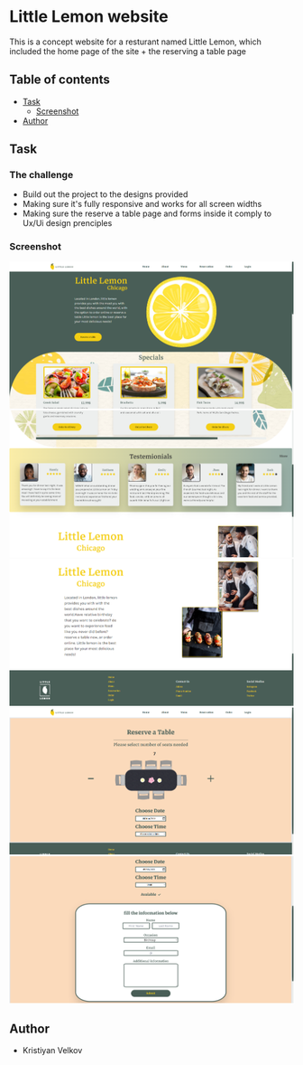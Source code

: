 # Little Lemon website

This is a concept website for a resturant named Little Lemon, which included the home page of the site + the reserving a table page

## Table of contents

- [Task](#task)
  - [Screenshot](#screenshot)
- [Author](#author)

## Task

### The challenge

- Build out the project to the designs provided
- Making sure it's fully responsive and works for all screen widths
- Making sure the reserve a table page and forms inside it comply to Ux/Ui design prenciples

### Screenshot

![](./src/components/imgs/HomePage1.png)
![](./src/components/imgs/HomePage2.png)
![](./src/components/imgs/HomePage3.png)
![](./src/components/imgs/Booking1.png)
![](./src/components/imgs/Booking2.png)

## Author

- Kristiyan Velkov
